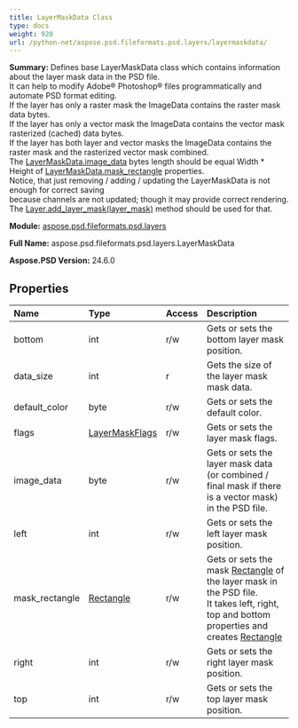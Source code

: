```yaml
---
title: LayerMaskData Class
type: docs
weight: 920
url: /python-net/aspose.psd.fileformats.psd.layers/layermaskdata/
---
```


**Summary:** Defines base LayerMaskData class which contains information about the layer mask data in the PSD file.<br/>            It can help to modify Adobe® Photoshop® files programmatically and automate PSD format editing.<br/>            If the layer has only a raster mask the ImageData contains the raster mask data bytes.<br/>            If the layer has only a vector mask the ImageData contains the vector mask rasterized (cached) data bytes.<br/>            If the layer has both layer and vector masks the ImageData contains the raster mask and the rasterized vector mask combined.<br/>            The [LayerMaskData.image_data](/psd/python-net/aspose.psd.fileformats.psd.layers/layermaskdata/) bytes length should be equal Width * Height of [LayerMaskData.mask_rectangle](/psd/python-net/aspose.psd.fileformats.psd.layers/layermaskdata/) properties.<br/>            Notice, that just removing / adding / updating the LayerMaskData is not enough for correct saving<br/>            because channels are not updated; though it may provide correct rendering.<br/>            The [Layer.add_layer_mask(layer_mask)](/psd/python-net/aspose.psd.fileformats.psd.layers/layer/) method should be used for that.

**Module:** [aspose.psd.fileformats.psd.layers](/psd/python-net/aspose.psd.fileformats.psd.layers/)

**Full Name:** aspose.psd.fileformats.psd.layers.LayerMaskData

**Aspose.PSD Version:** 24.6.0

## **Properties**
| **Name** | **Type** | **Access** | **Description** |
| :- | :- | :- | :- |
| bottom | int | r/w | Gets or sets the bottom layer mask position. |
| data_size | int | r | Gets the size of the layer mask mask data. |
| default_color | byte | r/w | Gets or sets the default color. |
| flags | [LayerMaskFlags](/psd/python-net/aspose.psd.fileformats.psd.layers/layermaskflags) | r/w | Gets or sets the layer mask flags. |
| image_data | byte | r/w | Gets or sets the layer mask data (or combined / final mask if there is a vector mask) in the PSD file. |
| left | int | r/w | Gets or sets the left layer mask position. |
| mask_rectangle | [Rectangle](/psd/python-net/aspose.psd/rectangle) | r/w | Gets or sets the mask [Rectangle](/psd/python-net/aspose.psd/rectangle/) of the layer mask in the PSD file.<br/>            It takes left, right, top and bottom properties and creates [Rectangle](/psd/python-net/aspose.psd/rectangle/) |
| right | int | r/w | Gets or sets the right layer mask position. |
| top | int | r/w | Gets or sets the top layer mask position. |


